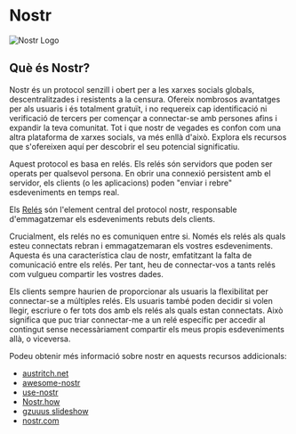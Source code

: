 # Nostr

![Nostr Logo](/images/nostr/nostr-logo.webp)

## Què és Nostr?

Nostr és un protocol senzill i obert per a les xarxes socials globals,
descentralitzades i resistents a la censura. Ofereix nombrosos avantatges per
als usuaris i és totalment gratuït, i no requereix cap identificació ni
verificació de tercers per començar a connectar-se amb persones afins i expandir
la teva comunitat. Tot i que nostr de vegades es confon com una altra plataforma
de xarxes socials, va més enllà d'això. Explora els recursos que s'ofereixen
aquí per descobrir el seu potencial significatiu.

Aquest protocol es basa en relés. Els relés són servidors que poden ser operats
per qualsevol persona. En obrir una connexió persistent amb el servidor, els
clients (o les aplicacions) poden "enviar i rebre" esdeveniments en temps real.

Els [Relés](https://usenostr.org/#relays) són l'element central del protocol
nostr, responsable d'emmagatzemar els esdeveniments rebuts dels clients.

Crucialment, els relés no es comuniquen entre si. Només els relés als quals
esteu connectats rebran i emmagatzemaran els vostres esdeveniments. Aquesta és
una característica clau de nostr, emfatitzant la falta de comunicació entre els
relés. Per tant, heu de connectar-vos a tants relés com vulgueu compartir les
vostres dades.

Els clients sempre haurien de proporcionar als usuaris la flexibilitat per
connectar-se a múltiples relés. Els usuaris també poden decidir si volen llegir,
escriure o fer tots dos amb els relés als quals estan connectats. Això significa
que puc triar connectar-me a un relé específic per accedir al contingut sense
necessàriament compartir els meus propis esdeveniments allà, o viceversa.

Podeu obtenir més informació sobre nostr en aquests recursos addicionals:

* [austritch.net](https://www.austrich.net/nostr)
* [awesome-nostr](https://www.nostr.net)
* [use-nostr](https://usenostr.org)
* [Nostr.how](https://nostr.how/en/what-is-nostr)
* [gzuuus slideshow](https://www.canva.com/design/DAFcs32eM7k/1twoK\_IqInXQm5txlZBLCg/view)
* [nostr.com](https://nostr.com)